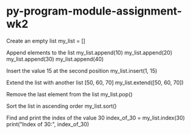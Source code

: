 # py-program-module-assignment-wk2

Create an empty list
my_list = []

Append elements to the list
my_list.append(10)
my_list.append(20)
my_list.append(30)
my_list.append(40)

Insert the value 15 at the second position
my_list.insert(1, 15)

Extend the list with another list [50, 60, 70]
my_list.extend([50, 60, 70])

Remove the last element from the list
my_list.pop()

Sort the list in ascending order
my_list.sort()

Find and print the index of the value 30
index_of_30 = my_list.index(30)
print("Index of 30:", index_of_30)
